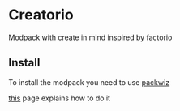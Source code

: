 # Creatorio
Modpack with create in mind inspired by factorio
## Install
To install the modpack you need to use [packwiz](https://packwiz.infra.link/)

[this](https://packwiz.infra.link/tutorials/installing/packwiz-installer/) page explains how to do it
